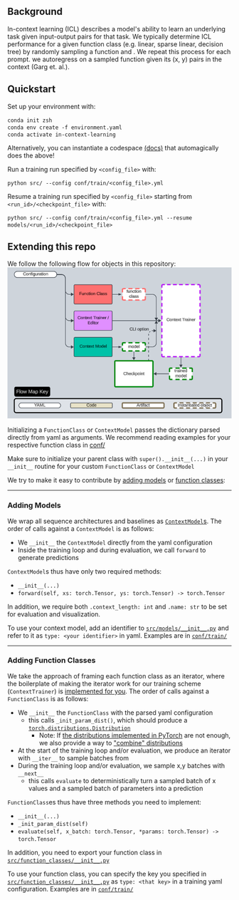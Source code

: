 ## Background

In-context learning (ICL) describes a model's ability to learn an underlying task given input-output pairs for that task. We typically determine ICL performance for a given function class (e.g. linear, sparse linear, decision tree) by randomly sampling a function and . We repeat this process for each prompt. we autoregress on a sampled function given its (x, y) pairs in the context (Garg et. al.).

## Quickstart


Set up your environment with:
```
conda init zsh
conda env create -f environment.yaml
conda activate in-context-learning
```

Alternatively, you can instantiate a codespace [(docs)](https://docs.github.com/en/codespaces/getting-started/quickstart) that automagically does the above!


Run a training run specified by `<config_file>` with:
```
python src/ --config conf/train/<config_file>.yml
```

Resume a training run specified by `<config_file>` starting from `<run_id>/<checkpoint_file>` with:
```
python src/ --config conf/train/<config_file>.yml --resume models/<run_id>/<checkpoint_file>
```


## Extending this repo

We follow the following flow for objects in this repository:
![image of the flow map](<readme_assets/flow map.png>)

Initializing a `FunctionClass` or `ContextModel` passes the dictionary parsed directly from yaml as arguments. We recommend reading examples for your respective function class in [conf/](https://github.com/in-context-learning-2024/in-context/blob/main/conf/)

Make sure to initialize your parent class with `super().__init__(...)` in your `__init__` routine for your custom `FunctionClass` or `ContextModel`

We try to make it easy to contribute by [adding models](#adding-models) or [function classes](#adding-function-classes):


---
### Adding Models

We wrap all sequence architectures and baselines as [`ContextModel`s](https://github.com/in-context-learning-2024/in-context/blob/main/src/core/context_model.py). The order of calls against a `ContextModel` is as follows:
- We `__init__` the `ContextModel` directly from the yaml configuration
- Inside the training loop and during evaluation, we call `forward` to generate predictions

`ContextModel`s thus have only two required methods:
- `__init__(...)`
- `forward(self, xs: torch.Tensor, ys: torch.Tensor) -> torch.Tensor`

In addition, we require both `.context_length: int` and `.name: str` to be set for evaluation and visualization.

To use your context model, add an identifier to [`src/models/__init__.py`](https://github.com/in-context-learning-2024/in-context/blob/main/src/models/__init__.py) and refer to it as `type: <your identifier>` in yaml. Examples are in [`conf/train/`](https://github.com/in-context-learning-2024/in-context/tree/main/conf/train)


---
### Adding Function Classes

We take the approach of framing each function class as an iterator, where the boilerplate of making the iterator work for our training scheme (`ContextTrainer`) is [implemented for you](https://github.com/in-context-learning-2024/in-context/blob/main/src/core/function_class.py). The order of calls against a `FunctionClass` is as follows:
- We `__init__` the `FunctionClass` with the parsed yaml configuration
    - this calls `_init_param_dist()`, which should produce a [`torch.distributions.Distribution`](https://pytorch.org/docs/stable/distributions.html#distribution) 
        - Note: If [the distributions implemented in PyTorch](https://pytorch.org/docs/stable/distributions.html) are not enough, we also provide a way to ["combine" distributions](https://github.com/in-context-learning-2024/in-context/blob/main/src/utils.py)
- At the start of the training loop and/or evaluation, we produce an iterator with `__iter__` to sample batches from
- During the training loop and/or evaluation, we sample x,y batches with `__next__`
    - this calls `evaluate` to deterministically turn a sampled batch of x values and a sampled batch of parameters into a prediction

`FunctionClass`es thus have three methods you need to implement:
- `__init__(...)`
- `_init_param_dist(self)`
- `evaluate(self, x_batch: torch.Tensor, *params: torch.Tensor) -> torch.Tensor`

In addition, you need to export your function class in [`src/function_classes/__init__.py`](https://github.com/in-context-learning-2024/in-context/blob/main/src/function_classes/__init__.py)

To use your function class, you can specify the key you specified in [`src/function_classes/__init__.py`](https://github.com/in-context-learning-2024/in-context/blob/main/src/function_classes/__init__.py) as `type: <that key>` in a training yaml configuration. Examples are in [`conf/train/`](https://github.com/in-context-learning-2024/in-context/tree/main/conf/train)

